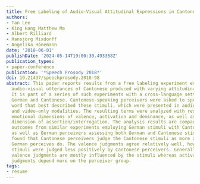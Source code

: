 ```yaml
---
title: Free Labeling of Audio-Visual Attitudinal Expressions in Cantonese
authors:
- Tan Lee
- King Hang Matthew Ma
- Albert Rilliard
- Hansjörg Mixdorff
- Angelika Hönemann
date: '2018-06-01'
publishDate: '2024-05-14T19:00:30.493358Z'
publication_types:
- paper-conference
publication: '*Speech Prosody 2018*'
doi: 10.21437/speechprosody.2018-98
abstract: This paper reports results from a free labeling experiment employing short
  audio-visual utterances of Cantonese produced with varying attitudinal expressions.
  It is part of a series of such experiments with a cross-language setting between
  German and Cantonese. Cantonese-speaking perceivers were asked to specify a single
  word that best described these stimuli, which were presented in audio-visual, audio-only,
  and video-only modalities. The resulting terms were analyzed with respect to the
  emotional dimensions of valence, activation and dominance, as well as the linguistic
  dimension of assertion/interrogation. The analysis results are compared with the
  outcomes from similar experiments employing German stimuli with Cantonese perceivers,
  as well as German perceivers assessing both German and Cantonese stimuli. It is
  found that Cantonese perceivers judge the Cantonese stimuli as more activated than
  German perceives do. The valence judgments agree relatively well, however, ``polite''
  stimuli were judged less positively by Cantonese perceivers. Generally speaking,
  valence judgments are mostly influenced by the stimuli whereas activation and dominance
  judgments depend more on the perceiver group.
tags:
- resume
---
```

